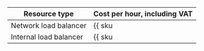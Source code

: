 | Resource type | Cost per hour, including VAT |
| --- | --- |
| Network load balancer | {{ sku|KZT|nlb.balancer.active|string }} |
| Internal load balancer | {{ sku|KZT|nlb.balancer.active|string }} |
